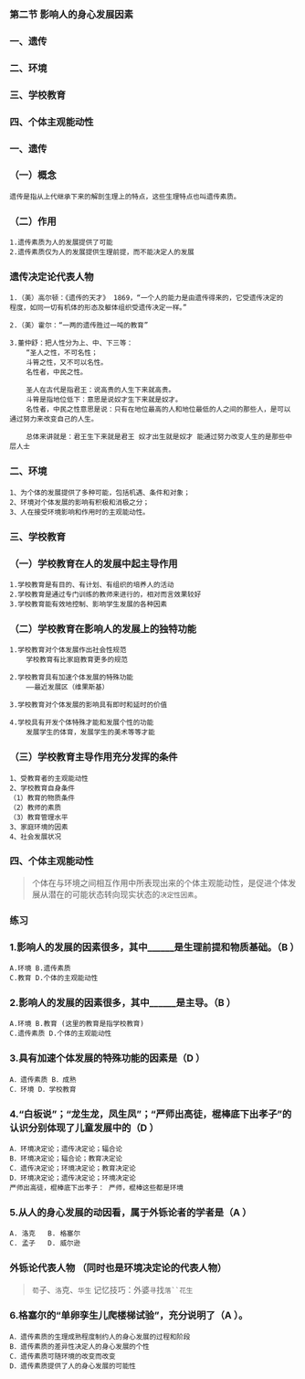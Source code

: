### 第二节 影响人的身心发展因素
### 一、遗传
### 二、环境
### 三、学校教育
### 四、个体主观能动性

### 一、遗传
### （一）概念
    遗传是指从上代继承下来的解剖生理上的特点，这些生理特点也叫遗传素质。

### （二）作用
    1.遗传素质为人的发展提供了可能
    2.遗传素质仅为人的发展提供生理前提，而不能决定人的发展

### 遗传决定论代表人物
    1.（美）高尔顿：《遗传的天才》 1869，“一个人的能力是由遗传得来的，它受遗传决定的
    程度，如同一切有机体的形态及躯体组织受遗传决定一样。”

    2.（美）霍尔：“一两的遗传胜过一吨的教育”

    3.董仲舒：把人性分为上、中、下三等：
        “圣人之性，不可名性；
        斗筲之性，又不可以名性。
        名性者，中民之性。

        圣人在古代是指君王：说高贵的人生下来就高贵。
        斗筲是指地位低下：意思是说奴才生下来就是奴才。
        名性者，中民之性意思是说：只有在地位最高的人和地位最低的人之间的那些人，是可以通过努力来改变自己的人生。

        总体来讲就是：君王生下来就是君王 奴才出生就是奴才 能通过努力改变人生的是那些中层人士

### 二、环境
    1、为个体的发展提供了多种可能，包括机遇、条件和对象；
    2、环境对个体发展的影响有积极和消极之分；
    3、人在接受环境影响和作用时的主观能动性。

### 三、学校教育
### （一）学校教育在人的发展中起主导作用
    1.学校教育是有目的、有计划、有组织的培养人的活动
    2.学校教育是通过专门训练的教师来进行的，相对而言效果较好
    3.学校教育能有效地控制、影响学生发展的各种因素

### （二）学校教育在影响人的发展上的独特功能
    1.学校教育对个体发展作出社会性规范
        学校教育有比家庭教育更多的规范

    2.学校教育具有加速个体发展的特殊功能
        ——最近发展区（维果斯基）

    3.学校教育对个体发展的影响具有即时和延时的价值

    4.学校具有开发个体特殊才能和发展个性的功能
        发展学生的体育，发展学生的美术等等才能

### （三）学校教育主导作用充分发挥的条件
    1、受教育者的主观能动性
    2、学校教育自身条件
    （1）教育的物质条件
    （2）教师的素质
    （3）教育管理水平
    3、家庭环境的因素
    4、社会发展状况

### 四、个体主观能动性
>   个体在与环境之间相互作用中所表现出来的个体主观能动性，是促进个体发展从潜在的可能状态转向现实状态的`决定性因素`。

### 练习
### 1.影响人的发展的因素很多，其中______是生理前提和物质基础。（B ）
    A.环境 B.遗传素质
    C.教育 D.个体的主观能动性

### 2.影响人的发展的因素很多，其中______是主导。（B ）
    A.环境 B.教育 (这里的教育是指学校教育)
    C.遗传素质 D.个体的主观能动性

### 3.具有加速个体发展的特殊功能的因素是（D ）
    A．遗传素质 B．成熟
    C．环境 D．学校教育

### 4.“白板说”；“龙生龙，凤生凤”；“严师出高徒，棍棒底下出孝子”的认识分别体现了儿童发展中的（D ）
    A．环境决定论；遗传决定论；辐合论
    B．环境决定论；辐合论；教育决定论
    C．遗传决定论；环境决定论；教育决定论
    D．环境决定论；遗传决定论；环境决定论
    严师出高徒，棍棒底下出孝子： 严师，棍棒这些都是环境

### 5.从人的身心发展的动因看，属于外铄论者的学者是（A ）
    A. 洛克   B. 格塞尔
    C. 孟子   D. 威尔逊

### 外铄论代表人物 （同时也是环境决定论的代表人物）
>   `荀`子、`洛`克、`华生`
记忆技巧：外婆`寻`找`落``花生`

### 6.格塞尔的“单卵孪生儿爬楼梯试验”，充分说明了（A ）。
    A．遗传素质的生理成熟程度制约人的身心发展的过程和阶段
    B．遗传素质的差异性决定人的身心发展的个性
    C．遗传素质可随环境的改变而改变
    D．遗传素质提供了人的身心发展的可能性
